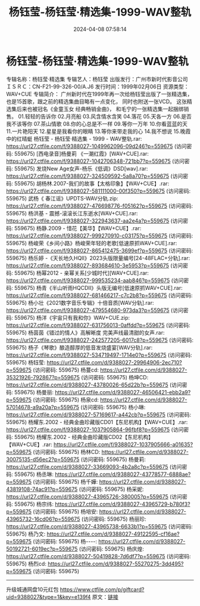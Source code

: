 ﻿---
title: 杨钰莹-杨钰莹·精选集-1999-WAV整轨
date: 2024-04-08 07:58:14
categories: None
tags: None
---
# 杨钰莹-杨钰莹·精选集-1999-WAV整轨

专辑名称：杨钰莹·精选集
专辑艺人：杨钰莹
出版发行：广州市新时代影音公司
ＩＳＲＣ：CN-F21-99-326-00/A.J6
发行时间：1999年02月06日
资源类型：WAV+CUE
专辑简介：
广州新时代在1999年再一次给杨钰莹出版了一张精选集，
也是15首歌，跟之前的精选集曲目略有一点变化，
同时也附送一张VCD。
这张精选集后来也被冠名《金童玉女 经典畅销金曲》，
和毛宁的一张精选集一起捆绑销售。
01.轻轻的告诉你
02.月亮船
03.风含情水含笑
04.落花
05.天各一方
06.是否我不该等你
07.茶山情歌
08.你的心总是不一样
09.等你一万年
10.你看蓝蓝的天
11.一片艳阳天
12.星星是我看你的眼睛
13.等你来带走我的心
14.我不想说
15.晚霞中的红晴蜓
杨钰莹 - 杨钰莹·精选集 - 1999 - WAV整轨.rar: https://url27.ctfile.com/f/9388027-1049962096-09d246?p=559675
(访问密码: 559675)
[西电录音]杨曼莉 《一潮红霞》[WAV+CUE].rar: https://url27.ctfile.com/f/9388027-1042706348-721bb7?p=559675
(访问密码: 559675)
发烧New Age女声-杨乐《低调》DSD[wav].rar: https://url27.ctfile.com/f/9388027-324509592-5a8a70?p=559675
(访问密码: 559675)
胡杨林.2007-我们的故事【太格印象】【WAV+CUE】.rar: https://url27.ctfile.com/f/9388027-581111000-00f350?p=559675
(访问密码: 559675)
武杨《 春江谣》UPDTS-WAV分轨.zip: https://url27.ctfile.com/f/9388027-476698776-f05162?p=559675
(访问密码: 559675)
杨洪基 - 震撼-滚滚长江东逝水[WAV+CUE].rar: https://url27.ctfile.com/f/9388027-322943637-aa2e4a?p=559675
(访问密码: 559675)
杨静.2009 - 惜花【美华】【WAV+CUE】.rar: https://url27.ctfile.com/f/9388027-999270910-c03175?p=559675
(访问密码: 559675)
杨峻荣《乡间小路》杨峻荣年轻的老歌[低速原抓WAV+CUE].rar: https://url27.ctfile.com/f/9388027-865412475-3699ef?p=559675
(访问密码: 559675)
杨乐婷 -《天长地久HQII》2023头版限量编号[24-48FLAC+分轨].rar: https://url27.ctfile.com/f/9388027-893684610-3e5953?p=559675
(访问密码: 559675)
杨幂2012 - 亲幂关系[少城时代][WAV+CUE].rar: https://url27.ctfile.com/f/9388027-999535234-aab846?p=559675
(访问密码: 559675)
杨青《半山听雨HQCDII》头版无编号[低速原抓WAV+CUE].rar: https://url27.ctfile.com/f/9388027-681466217-c7c2b8?p=559675
(访问密码: 559675)
杨小壮《2021数字音乐专辑》十倍音质[WAV分轨].rar: https://url27.ctfile.com/f/9388027-479554680-973da3?p=559675
(访问密码: 559675)
杨洋《宇宙只有我和你》WAV+CUE.zip: https://url27.ctfile.com/f/9388027-631756013-0affdd?p=559675
(访问密码: 559675)
杨茵茵《错过的情人》高解晰度 完美声线最清甜的女声.rar: https://url27.ctfile.com/f/9388027-242577205-6017c8?p=559675
(访问密码: 559675)
杨子《琴歌》酿造醇厚的低音发烧盛宴[WAV分轨].rar: https://url27.ctfile.com/f/9388027-534719497-1714e0?p=559675
(访问密码: 559675)
杨钰莹: https://url27.ctfile.com/d/9388027-29964906-2ec710?p=559675
(访问密码: 559675)
杨蔓cd: https://url27.ctfile.com/d/9388027-35321926-792867?p=559675
(访问密码: 559675)
杨坤CD: https://url27.ctfile.com/d/9388027-43780026-65d22b?p=559675
(访问密码: 559675)
杨曼丽: https://url27.ctfile.com/d/9388027-46506421-ebb2a9?p=559675
(访问密码: 559675)
杨泉cd: https://url27.ctfile.com/d/9388027-57014678-a9a20a?p=559675
(访问密码: 559675)
杨小琳: https://url27.ctfile.com/d/9388027-57169617-a442cb?p=559675
(访问密码: 559675)
杨耀东.2002 - 经典金曲珍藏版CD01【东尼机构】【WAV+CUE】.rar: https://url27.ctfile.com/f/9388027-1037905864-96fbf8?p=559675
(访问密码: 559675)
杨耀东.2002 - 经典金曲珍藏版CD02【东尼机构】【WAV+CUE】.rar: https://url27.ctfile.com/f/9388027-1037905666-a01635?p=559675
(访问密码: 559675)
杨林CD: https://url27.ctfile.com/d/9388027-30075135-d56ec2?p=559675
(访问密码: 559675)
杨曼莉: https://url27.ctfile.com/d/9388027-33669093-4b2a8c?p=559675
(访问密码: 559675)
杨丞琳: https://url27.ctfile.com/d/9388027-43778577-6888ae?p=559675
(访问密码: 559675)
杨千嬅: https://url27.ctfile.com/d/9388027-43819108-74ac91?p=559675
(访问密码: 559675)
杨采妮: https://url27.ctfile.com/d/9388027-43965726-380005?p=559675
(访问密码: 559675)
杨宗纬: https://url27.ctfile.com/d/9388027-43965729-b780f3?p=559675
(访问密码: 559675)
杨培安: https://url27.ctfile.com/d/9388027-43965732-16cd06?p=559675
(访问密码: 559675)
杨丽珍: https://url27.ctfile.com/d/9388027-43965738-6633b1?p=559675
(访问密码: 559675)
杨乃文: https://url27.ctfile.com/d/9388027-49122595-cf16ae?p=559675
(访问密码: 559675)
杨----: https://url27.ctfile.com/d/9388027-50192721-6019ec?p=559675
(访问密码: 559675)
杨庆煌: https://url27.ctfile.com/d/9388027-50419828-7d6df7?p=559675
(访问密码: 559675)
杨烈cd: https://url27.ctfile.com/d/9388027-55270275-3dd495?p=559675
(访问密码: 559675)
*****************************************************
升级城通网盘10元红包 https://www.ctfile.com/p/giftcard?uid=9388027&type=1&key=e139f4
原文：[链接](https://blog.sina.com.cn/s/blog_1647c7e760103151o.html)